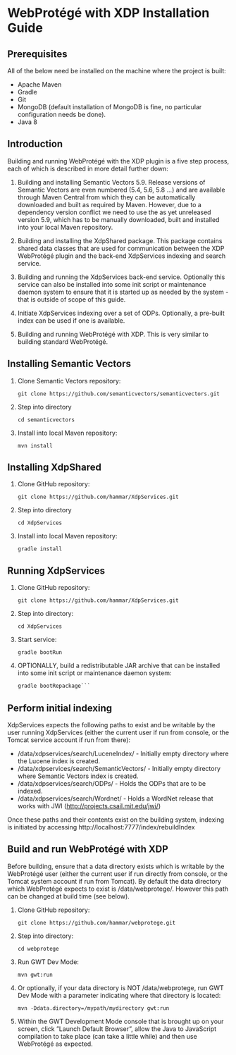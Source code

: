 # WebProtégé with XDP Installation Guide

## Prerequisites

All of the below need be installed on the machine where the project is built:

* Apache Maven
* Gradle
* Git
* MongoDB (default installation of MongoDB is fine, no particular configuration needs be done).
* Java 8

## Introduction

Building and running WebProtégé with the XDP plugin is a five step process, each of which is described in more detail further down:

1. Building and installing Semantic Vectors 5.9. Release versions of Semantic Vectors are even numbered (5.4, 5.6, 5.8 …) and are available through Maven Central from which they can be automatically downloaded and built as required by Maven. However, due to a dependency version conflict we need to use the as yet unreleased version 5.9, which has to be manually downloaded, built and installed into your local Maven repository.

2. Building and installing the XdpShared package. This package contains shared data classes that are used for communication between the XDP WebProtégé plugin and the back-end XdpServices indexing and search service.

3. Building and running the XdpServices back-end service. Optionally this service can also be installed into some init script or maintenance daemon system to ensure that it is started up as needed by the system - that is outside of scope of this guide.

4. Initiate XdpServices indexing over a set of ODPs. Optionally, a pre-built index can be used if one is available.

5. Building and running WebProtégé with XDP. This is very similar to building standard WebProtégé.

## Installing Semantic Vectors

1. Clone Semantic Vectors repository:

    ```git clone https://github.com/semanticvectors/semanticvectors.git```

2. Step into directory

    ```cd semanticvectors```

3. Install into local Maven repository:

    ```mvn install```

## Installing XdpShared

1. Clone GitHub repository:

    ```git clone https://github.com/hammar/XdpServices.git```

2. Step into directory

    ```cd XdpServices```

3. Install into local Maven repository:

    ```gradle install```

## Running XdpServices

1. Clone GitHub repository:

    ```git clone https://github.com/hammar/XdpServices.git```

2. Step into directory:

    ```cd XdpServices```

3. Start service:

    ```gradle bootRun```

4. OPTIONALLY, build a redistributable JAR archive that can be installed into some init script or maintenance daemon system:

    ```gradle jar
    gradle bootRepackage```

## Perform initial indexing

XdpServices expects the following paths to exist and be writable by the user running XdpServices (either the current user if run from console, or the Tomcat service account if run from there):

* /data/xdpservices/search/LuceneIndex/ - Initially empty directory where the Lucene index is created.
* /data/xdpservices/search/SemanticVectors/ - Initially empty directory where Semantic Vectors index is created.
* /data/xdpservices/search/ODPs/ - Holds the ODPs that are to be indexed.
* /data/xdpservices/search/Wordnet/ - Holds a WordNet release that works with JWI (http://projects.csail.mit.edu/jwi/)

Once these paths and their contents exist on the building system, indexing is initiated by accessing http://localhost:7777/index/rebuildIndex

## Build and run WebProtégé with XDP

Before building, ensure that a data directory exists which is writable by the WebProtégé user (either the current user if run directly from console, or the Tomcat system account if run from Tomcat). By default the data directory which WebProtégé expects to exist is /data/webprotege/. However this path can be changed at build time (see below).

1. Clone GitHub repository:

    ```git clone https://github.com/hammar/webprotege.git```

2. Step into directory:

    ```cd webprotege```

3. Run GWT Dev Mode:

    ```mvn gwt:run```

4. Or optionally, if your data directory is NOT /data/webprotege, run GWT Dev Mode with a parameter indicating where that directory is located:

    ```mvn -Ddata.directory=/mypath/mydirectory gwt:run```

5. Within the GWT Development Mode console that is brought up on your screen, click ”Launch Default Browser”, allow the Java to JavaScript compilation to take place (can take a little while) and then use WebProtégé as expected.
